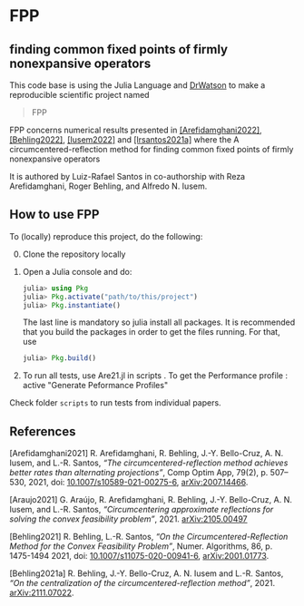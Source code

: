 # FPP 
## finding common fixed points of firmly nonexpansive operators

This code base is using the Julia Language and [DrWatson](https://juliadynamics.github.io/DrWatson.jl/stable/)
to make a reproducible scientific project named
> FPP

FPP concerns numerical results presented in  [[Arefidamghani2022]](#1), [[Behling2022]](#2),  [[Iusem2022]](#3) and [[lrsantos2021a]](#4) where the 
A circumcentered-reflection method for finding common fixed points of firmly nonexpansive operators

It is authored by Luiz-Rafael Santos in co-authorship with Reza Arefidamghani, Roger Behling, and Alfredo N. Iusem. 

## How to use FPP

To (locally) reproduce this project, do the following:

0. Clone the repository locally

1. Open a Julia console and do:
   ```julia
   julia> using Pkg
   julia> Pkg.activate("path/to/this/project")
   julia> Pkg.instantiate()
   ```
   
   The last line is mandatory so julia install all packages. It is recommended that you build the packages in order to get the files running. For that, use

   ```julia
   julia> Pkg.build()
   ```
2.  To run all tests, use Are21.jl in scripts  . 
    To get the Performance profile : active "Generate Peformance Profiles" 
  
   Check folder `scripts` to run tests from individual papers.




## References


<a id="2">[Arefidamghani2021]</a>  R. Arefidamghani, R. Behling, J.-Y. Bello-Cruz, A. N. Iusem, and L.-R. Santos, 
_“The circumcentered-reflection method achieves better rates than alternating projections”_, Comp Optim App, 79(2),  p. 507–530, 2021, 
doi: [10.1007/s10589-021-00275-6](https://doi.org/10.1007/s10589-021-00275-6), [arXiv:2007.14466](https://arxiv.org/abs/2007.14466).

<a id="3">[Araujo2021]</a>  G. Araújo, R. Arefidamghani, R. Behling, J.-Y. Bello-Cruz, A. N. Iusem, and L.-R. Santos,  _“Circumcentering approximate reflections for solving the convex feasibility problem”_, 2021. [arXiv:2105.00497](http://arxiv.org/abs/2105.00497) 

<a id="1">[Behling2021]</a>  R. Behling, L.-R. Santos, _“On the Circumcentered-Reflection Method for the Convex Feasibility Problem”_, Numer. Algorithms, 86, p. 1475-1494 2021, doi: [10.1007/s11075-020-00941-6](https://doi.org/10.1007/s11075-020-00941-6), [arXiv:2001.01773](https://arxiv.org/abs/2001.01773).


<a id="4">[Behling2021a]</a>  R. Behling, J.-Y. Bello-Cruz, A. N. Iusem  and  L.-R. Santos, _“On the centralization of the circumcentered-reflection method”_, 2021. [arXiv:2111.07022](http://arxiv.org/abs/2111.07022).
